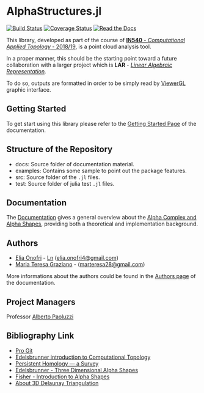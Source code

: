 # AlphaStructures.jl

[![Build Status](https://travis-ci.org/eOnofri04/AlphaStructures.jl.svg?branch=master)](https://travis-ci.org/eOnofri04/AlphaStructures.jl)
[![Coverage Status](https://coveralls.io/repos/github/eOnofri04/AlphaStructures.jl/badge.svg?branch=master)](https://coveralls.io/github/eOnofri04/AlphaStructures.jl?branch=master)
[![Read the Docs](https://img.shields.io/readthedocs/pip.svg)](https://eOnofri04.github.io/AlphaStructures.jl/dev)


This library, developed as part of the course of [**IN540** - _Computational Applied Topology_ - 2018/19](http://www.dia.uniroma3.it/~paoluzzi/web/did/topologiacomputazionale/2019/index.html), is a point cloud analysis tool.

In a proper manner, this should be the starting point toward a future collaboration with a larger project which is **LAR** - [_Linear Algebraic Representation_](https://github.com/cvdlab/LinearAlgebraicRepresentation.jl).

To do so, outputs are formatted in order to be simply read by [ViewerGL](https://github.com/cvdlab/ViewerGL.jl) graphic interface.

## Getting Started

To get start using this library please refer to the [Getting Started Page](https://eonofri04.github.io/AlphaStructures.jl/dev/gettingStarted) of the documentation.

## Structure of the Repository

 - docs: Source folder of documentation material.
 - examples: Contains some sample to point out the package features.
 - src: Source folder of the `.jl` files.
 - test: Source folder of julia test `.jl` files.

## Documentation

The [Documentation](https://eOnofri04.github.io/AlphaStructures.jl/dev) gives a general overview about the [Alpha Complex and Alpha Shapes](https://eOnofri04.github.io/AlphaStructures.jl/dev/alpha-structures), providing both a theoretical and implementation background.

## Authors
 - [Elia Onofri](https://github.com/eOnofri04) - [Ln](https://www.linkedin.com/in/elia-onofri-80b403173/) (elia.onofri4@gmail.com)
 - [Maria Teresa Graziano](https://github.com/marteresagh) - (marteresa28@gmail.com)

More informations about the authors could be found in the [Authors page](https://eonofri04.github.io/AlphaStructures.jl/authors/) of the documentation.

## Project Managers
Professor [Alberto Paoluzzi](http://paoluzzi.dia.uniroma3.it)

## Bibliography Link
 - [Pro Git](https://git-scm.com/book/en/v2)
 - [Edelsbrunner introduction to Computational Topology](https://www.researchgate.net/publication/220692408_Computational_Topology_An_Introduction)
 - [Persistent Homology — a Survey](https://www.maths.ed.ac.uk/~v1ranick/papers/edelhare.pdf)
 - [Edelsbrunner - Three Dimensional Alpha Shapes](http://pub.ist.ac.at/~edels/Papers/1994-J-04-3DAlphaStructuress.pdf)
 - [Fisher - Introduction to Alpha Shapes](https://graphics.stanford.edu/courses/cs268-11-spring/handouts/AlphaStructuress/as_fisher.pdf)
 - [About 3D Delaunay Triangulation](http://vcg.isti.cnr.it/downloads/software/downloadscentrale.htm)

